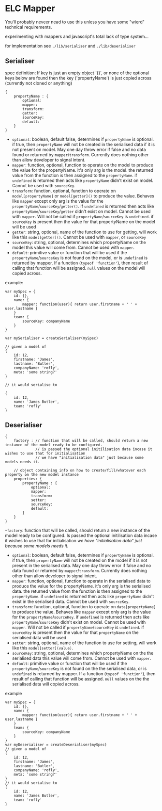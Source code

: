 # ELC Mapper

You'll probably neveer nead to use this unless you have some "wierd" technical requirements.

experimenting with mappers and javascript's total lack of type system...

for implementation see `./lib/serialiser` and `./lib/deserialiser`

## Serialiser

 spec definition:
 If key is just an empty object '{}', or none of the optional keys below are found
 then the key ('propertyName') is just copied across (currently not cloned or anything)
 
 ```
 {
     propertyName : {
         optional: 
         mapper:   
         transform: 
         getter:
         sourceKey:
         default:
     }
 }
 ```

- `optional`: boolean, default false, determines if `propertyName` is optional. if true, then `propertyName` will not be created in the serialised data if it is not present on model. May one day throw error if false and no data found or returned by `mapper`/`transform`. Currently does nothing
other than allow developer to signal intent.
- `mapper`:  function, optional, function to operate on the model to produce the value for the propertyName. it's only arg is the model. the returned value from the function is then assigned to the `propertyName`. if `undefined` is returned then acts like `propertyName` didn't exist on model. Cannot be used with `sourceKey`.
- `transform`: function, optional, function to operate on `model[propertyName]` or `model[getter]()` to produce the value. Behaves like `mapper` except only arg is the value for the `propertyName`/`sourceKey`/`getter()`. if `undefined` is returned then acts like `propertyName`/`sourceKey`/`getter` didn't exist on model. Cannot be used with `mapper`. Will not be called if `propertyName`/`sourceKey` is `undefined`. if `sourceKey` is present then the value for that propertyName on the model will be used
- `getter`: string, optional, name of the function to use for getting, will work like this `model[getter]()`. Cannot be used with `mapper`, or `sourceKey`
- `sourceKey`: string, optional, determines which propertyName on the model this value will come from. Cannot be used with `mapper`.
- `default`: primitive value or function that will be used if the `propertyName`/`sourceKey` is not found on the model, or is `undefined` is returned by mapper. If a function (`typeof 'function'`), then result of calling that function will be assigned. `null` values on the model will copied across.

 example:

 ```
 var mySpec = {
     id: {},
     name: {
         mapper: function(user){ return user.firstname + ' ' + user.lastname }
     }
     team: {
         sourceKey: companyName
     }
 }
 
 var mySerialiser = createSerialiser(mySpec)
 
 // given a model of
 {
     id: 12,
     firstname: 'James',
     lastname: 'Butler',
     companyName: 'rofly',
     meta: 'some string?'
 }
 
 // it would serialise to
 
 {
     id: 12,
     name: 'James Butler',
     team: 'rofly'
 }
 ```

## Deserialiser

```
{
    factory : // function that will be called, should return a new instance of the model ready to be configured.
              // is passed the optional initilisation data incase it wishes to use that for initialisation
              // we have "initialisation data" just because some models needs it.

    // object containing info on how to create/fill/whatever each property on the new model instance
    properties: {
        propertyName : {
            optional: 
            mapper:   
            transform: 
            setter:   
            sourceKey: 
            default: 
        }
    }
}
```

-`factory`: function that will be called, should return a new instance of the model ready to be configured. Is passed the optional initilisation data incase it wishes to use that for initialisation
_we have "initialisation data" just because some models needs it._

- `optional`: boolean, default false, determines if `propertyName` is optional. if true, then `propertyName` will not be created on the model if it is not present in the serialised data. May one day throw error if false and no data found or returned by `mapper`/`transform`. Currently does nothing
other than allow developer to signal intent.
- `mapper`:  function, optional, function to operate in the serialised data to produce the value for the propertyName. it's only arg is the serialised data. the returned value from the function is then assigned to the `propertyName`. if `undefined` is returned then acts like `propertyName` didn't exist in the serialised data. Cannot be used with `sourceKey`.
- `transform`: function, optional, function to operate on `data[propertyName]` to produce the value. Behaves like `mapper` except only arg is the value for the `propertyName`/`sourceKey`. if `undefined` is returned then acts like `propertyName`/`sourceKey` didn't exist on model. Cannot be used with `mapper`. Will not be called if `propertyName`/`sourceKey` is `undefined`. if `sourceKey` is present then the value for that `propertyName` on the serialised data will be used
- `setter`: string, optional, name of the function to use for setting, will work like this `model[setter](value)`.
- `sourceKey`: string, optional, determines which propertyName on the the serialised data this value will come from. Cannot be used with `mapper`.
- `default`: primitive value or function that will be used if the `propertyName`/`sourceKey` is not found on the the serialised data, or is `undefined` is returned by mapper. If a function (`typeof 'function'`), then result of calling that function will be assigned. `null` values on the the serialised data will copied across.



example

```
var mySpec = {
    id: {},
    name: {
        mapper: function(user){ return user.firstname + ' ' + user.lastname }
    }
    team: {
        sourceKey: companyName
    }
}
var myDeserialiser = createDeserialiser(mySpec)
// given a model of
{
    id: 12,
    firstname: 'James',
    lastname: 'Butler',
    companyName: 'rofly',
    meta: 'some string?'
}
// it would serialise to
{
    id: 12,
    name: 'James Butler',
    team: 'rofly'
}
```